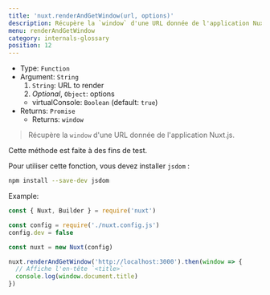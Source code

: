 ```yaml
---
title: 'nuxt.renderAndGetWindow(url, options)'
description: Récupère la `window` d'une URL donnée de l'application Nuxt.js.
menu: renderAndGetWindow
category: internals-glossary
position: 12
---
```


- Type: `Function`
- Argument: `String`
  1. `String`: URL to render
  2. _Optional_, `Object`: options
  - virtualConsole: `Boolean` (default: `true`)
- Returns: `Promise`
  - Returns: `window`

> Récupère la `window` d'une URL donnée de l'application Nuxt.js.

<base-alert>

Cette méthode est faite à des fins de test.

</base-alert>

Pour utiliser cette fonction, vous devez installer `jsdom` :

```bash
npm install --save-dev jsdom
```

Example:

```js
const { Nuxt, Builder } = require('nuxt')

const config = require('./nuxt.config.js')
config.dev = false

const nuxt = new Nuxt(config)

nuxt.renderAndGetWindow('http://localhost:3000').then(window => {
  // Affiche l'en-tête `<title>`
  console.log(window.document.title)
})
```
